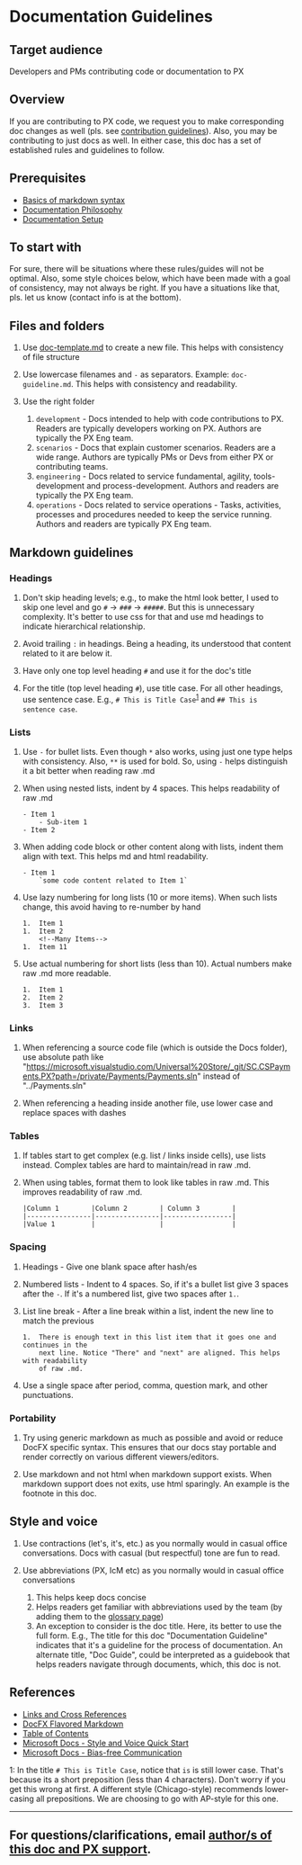 # Documentation Guidelines

## Target audience
Developers and PMs contributing code or documentation to PX

## Overview
If you are contributing to PX code, we request you to make corresponding doc changes as well (pls. see 
[contribution guidelines](../contribution-guidelines.md)). Also, you may 
be contributing to just docs as well. In either case, this doc has a set of established rules and 
guidelines to follow.

## Prerequisites
- [Basics of markdown syntax](https://www.markdownguide.org/basic-syntax/)
- [Documentation Philosophy](doc-philosophy.md)
- [Documentation Setup](doc-setup.md)

## To start with
For sure, there will be situations where these rules/guides will not be optimal. Also, some style 
choices below, which have been made with a goal of consistency, may not always be right. If you have 
a situations like that, pls. let us know (contact info is at the bottom).

## Files and folders
1.  Use [doc-template.md](doc-template.md) to create a new file. This helps 
    with consistency of file structure

1.  Use lowercase filenames and `-` as separators. Example: `doc-guideline.md`. This helps 
    with consistency and readability.

1. Use the right folder
    1. `development` - Docs intended to help with code contributions to PX. Readers are typically 
        developers working on PX. Authors are typically the PX Eng team.
    2. `scenarios` - Docs that explain customer scenarios. Readers are a wide range. Authors are
        typically PMs or Devs from either PX or contributing teams.
    3. `engineering` - Docs related to service fundamental, agility, tools-development and 
        process-development. Authors and readers are typically the PX Eng team.
    4. `operations` - Docs related to service operations - Tasks, activities, processes and procedures
        needed to keep the service running. Authors and readers are typically PX Eng team.

## Markdown guidelines

### Headings
1.  Don't skip heading levels; e.g., to make the html look better, I used to skip one level and go 
    `#` -> `###` -> `#####`. But this is unnecessary complexity. It's better to use css for that 
    and use md headings to indicate hierarchical relationship.

2.  Avoid trailing `:` in headings. Being a heading, its understood that content related to it are
    below it.

3.  Have only one top level heading `#` and use it for the doc's title

4.  For the title (top level heading `#`), use title case. For all other headings, use sentence case.
    E.g., `# This is Title Case`<sup>[1](#ShortPrepositions)</sup> and `## This is sentence case`.

### Lists
1.  Use `-` for bullet lists. Even though `*` also works, using just one type helps with 
    consistency. Also, `**` is used for bold. So, using `-` helps distinguish it a bit better 
    when reading raw .md 

2.  When using nested lists, indent by 4 spaces. This helps readability of raw .md

        - Item 1
            - Sub-item 1
        - Item 2

3.  When adding code block or other content along with lists, indent them align with text. This 
    helps md and html readability.

        - Item 1
            `some code content related to Item 1`

4.  Use lazy numbering for long lists (10 or more items). When such lists change, this avoid 
    having to re-number by hand

        1.  Item 1
        1.  Item 2
            <!--Many Items-->
        1.  Item 11

5.  Use actual numbering for short lists (less than 10). Actual numbers make raw .md more readable.

        1.  Item 1
        2.  Item 2
        3.  Item 3

### Links

1.  When referencing a source code file (which is outside the Docs folder), use absolute path like 
    "https://microsoft.visualstudio.com/Universal%20Store/_git/SC.CSPayments.PX?path=/private/Payments/Payments.sln"
    instead of "../Payments.sln"

2.  When referencing a heading inside another file, use lower case and replace spaces with dashes

### Tables
1.  If tables start to get complex (e.g. list / links inside cells), use lists instead. Complex 
    tables are hard to maintain/read in raw .md.

2.  When using tables, format them to look like tables in raw .md. This improves readability of
    raw .md.

        |Column 1        |Column 2        | Column 3        |
        |----------------|----------------|-----------------|
        |Value 1         |                |                 |

### Spacing
1.  Headings - Give one blank space after hash/es

2.  Numbered lists - Indent to 4 spaces. So, if it's a bullet list give 3 spaces after the `-`. If it's a
    numbered list, give two spaces after `1.`.  

3.  List line break - After a line break within a list, indent the new line to match the previous

        1.  There is enough text in this list item that it goes one and continues in the 
            next line. Notice "There" and "next" are aligned. This helps with readability
            of raw .md.

4.  Use a single space after period, comma, question mark, and other punctuations.

### Portability
1.  Try using generic markdown as much as possible and avoid or reduce DocFX specific syntax. This
    ensures that our docs stay portable and render correctly on various different viewers/editors.

2.  Use markdown and not html when markdown support exists. When markdown support does not exits, use
    html sparingly. An example is the footnote in this doc.

## Style and voice
1.  Use contractions (let's, it's, etc.) as you normally would in casual office conversations.
    Docs with casual (but respectful) tone are fun to read. 

1.  Use abbreviations (PX, IcM etc) as you normally would in casual office conversations
    1.  This helps keep docs concise
    2.  Helps readers get familiar with abbreviations used by the team (by adding them to the 
        [glossary page](../glossary.md))
    3.  An exception to consider is the doc title.  Here, its better to use the full form. E.g.,
        The title for this doc "Documentation Guideline" indicates that it's a guideline for the 
        process of documentation.  An alternate title, "Doc Guide", could be interpreted as
        a guidebook that helps readers navigate through documents, which, this doc is not.

## References
- [Links and Cross References](https://dotnet.github.io/docfx/tutorial/links_and_cross_references.html)
- [DocFX Flavored Markdown](https://dotnet.github.io/docfx/spec/docfx_flavored_markdown.html?tabs=tabid-1%2Ctabid-a)
- [Table of Contents](https://dotnet.github.io/docfx/tutorial/intro_toc.html)
- [Microsoft Docs - Style and Voice Quick Start](https://docs.microsoft.com/en-us/contribute/style-quick-start)
- [Microsoft Docs - Bias-free Communication](https://docs.microsoft.com/en-us/style-guide/bias-free-communication)

<a name="ShortPrepositions">1</a>: In the title `# This is Title Case`, notice that `is` is still lower 
case. That's because its a short preposition (less than 4 characters). Don't worry if you get this wrong 
at first. A different style (Chicago-style) recommends lower-casing all prepositions. We are choosing to 
go with AP-style for this one.

---
For questions/clarifications, email 
[author/s of this doc and PX support](mailto:kowshikpfte@microsoft.com?cc=PXSupport@microsoft.com&subject=Docs%20-%20development/documentation-template.md).
---